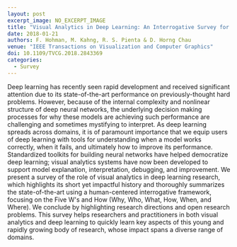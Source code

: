 ```yaml
---
layout: post
excerpt_image: NO_EXCERPT_IMAGE
title: "Visual Analytics in Deep Learning: An Interrogative Survey for the Next Frontiers"
date: 2018-01-21
authors: F. Hohman, M. Kahng, R. S. Pienta & D. Horng Chau
venue: "IEEE Transactions on Visualization and Computer Graphics"
doi: 10.1109/TVCG.2018.2843369
categories:
  - Survey
---
```

Deep learning has recently seen rapid development and received significant attention due to its state-of-the-art performance on previously-thought hard problems. However, because of the internal complexity and nonlinear structure of deep neural networks, the underlying decision making processes for why these models are achieving such performance are challenging and sometimes mystifying to interpret. As deep learning spreads across domains, it is of paramount importance that we equip users of deep learning with tools for understanding when a model works correctly, when it fails, and ultimately how to improve its performance. Standardized toolkits for building neural networks have helped democratize deep learning; visual analytics systems have now been developed to support model explanation, interpretation, debugging, and improvement. We present a survey of the role of visual analytics in deep learning research, which highlights its short yet impactful history and thoroughly summarizes the state-of-the-art using a human-centered interrogative framework, focusing on the Five W's and How (Why, Who, What, How, When, and Where). We conclude by highlighting research directions and open research problems. This survey helps researchers and practitioners in both visual analytics and deep learning to quickly learn key aspects of this young and rapidly growing body of research, whose impact spans a diverse range of domains.
